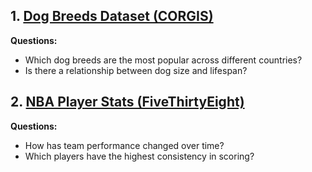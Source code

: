 ## 1. [Dog Breeds Dataset (CORGIS)](https://corgis-edu.github.io/corgis/csv/dogs/)
**Questions:**
- Which dog breeds are the most popular across different countries?
- Is there a relationship between dog size and lifespan?

## 2. [NBA Player Stats (FiveThirtyEight)](https://github.com/fivethirtyeight/data/tree/master/nba-elo)
**Questions:**
- How has team performance changed over time?
- Which players have the highest consistency in scoring?